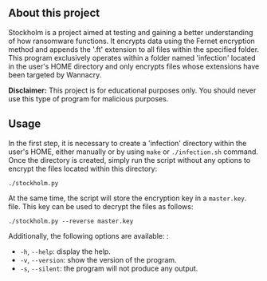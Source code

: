 ## About this project

Stockholm is a project aimed at testing and gaining a better understanding of how ransomware functions.
It encrypts data using the Fernet encryption method and appends the '.ft' extension to
all files within the specified folder.
This program exclusively operates within a folder named 'infection' located in the 
user's HOME directory and only encrypts files whose extensions have been targeted by
Wannacry.

**Disclaimer:** This project is for educational purposes only. You should never use this type of program for malicious purposes.

## Usage

In the first step, it is necessary to create a 'infection' directory within the user's HOME, either manually or by using `make` or `./infection.sh` command. Once the directory is created, simply run the script without any options to encrypt the files located within this directory:

```shell
./stockholm.py
```

At the same time, the script will store the encryption key in a `master.key`. file. This key can be used to decrypt the files as follows:

```shell
./stockholm.py --reverse master.key
```

Additionally, the following options are available: :

- `-h`, `--help`: display the help.
- `-v`, `--version`: show the version of the program.
- `-s`, `--silent`: the program will not produce any output.
